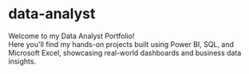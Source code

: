# data-analyst 
Welcome to my Data Analyst Portfolio!  
Here you'll find my hands-on projects built using Power BI, SQL, and Microsoft Excel, showcasing real-world dashboards and business data insights.
